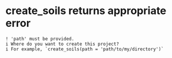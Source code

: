 # create_soils returns appropriate error

    ! 'path' must be provided.
    i Where do you want to create this project?
    i For example, `create_soils(path = 'path/to/my/directory')`

